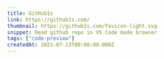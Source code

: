 ```yaml
---
title: GitHub1s
link: https://github1s.com/
thumbnail: https://github1s.com/favicon-light.svg
snippet: Read github repo in VS Code mode browser
tags: ["code-preview"]
createdAt: 2021-07-13T00:00:00.000Z
---
```

